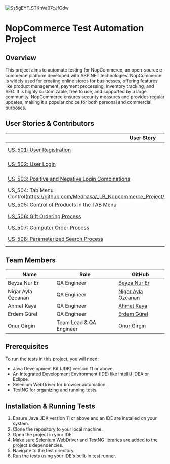 ![Ss5gEYF_STKnVa07cJfCdw](https://github.com/Mednasa/_LB_Nopcommerce_Project/assets/159004360/bc5cce3f-2550-4c18-93b1-0051b869869b)
# NopCommerce Test Automation Project

## Overview

This project aims to automate testing for NopCommerce, an open-source e-commerce platform developed with ASP.NET technologies. NopCommerce is widely used for creating online stores for businesses, offering features like product management, payment processing, inventory tracking, and SEO. It is highly customizable, free to use, and supported by a large community. NopCommerce ensures security measures and provides regular updates, making it a popular choice for both personal and commercial purposes.

## User Stories & Contributors

| User Story                                     | Contributor                  |
|------------------------------------------------|------------------------------|
| [US_501: User Registration](https://github.com/Mednasa/_LB_Nopcommerce_Project/blob/master/src/US_501/CreateUserAccount.java)| [Beyza Nur Er](https://github.com/beyzanurer) |
| [US_502: User Login](https://github.com/Mednasa/_LB_Nopcommerce_Project/blob/master/src/US_502/UserLogin.java)| [Beyza Nur Er](https://github.com/beyzanurer) |
| [US_503: Positive and Negative Login Combinations](https://github.com/Mednasa/_LB_Nopcommerce_Project/blob/master/src/US_503/NegativePositiveLogin.java) |[Beyza Nur Er](https://github.com/beyzanurer) |
| US_504: Tab Menu Control(https://github.com/Mednasa/_LB_Nopcommerce_Project/blob/master/src/US_504/TabMenuControl.java)| [Ahmet Kaya](https://github.com/0AhmetKaya0) |
| [US_505: Control of Products in the TAB Menu](https://github.com/Mednasa/_LB_Nopcommerce_Project/blob/master/src/US_505/ControlOfProductsInTabMenu.java)    | [Onur Girgin](https://github.com/Mednasa) |
| [US_506: Gift Ordering Process](https://github.com/Mednasa/_LB_Nopcommerce_Project/tree/master/src/US_506) | [Nigar Ayla Özcanan](https://github.com/NigarAylaOzcanan) |
| [US_507: Computer Order Process](https://github.com/Mednasa/_LB_Nopcommerce_Project/blob/master/src/US_507/ComputerOrderProcess.java)| [Onur Girgin](https://github.com/Mednasa) |
| [US_508: Parameterized Search Process](https://github.com/Mednasa/_LB_Nopcommerce_Project/blob/master/src/US_508/ParameterizedSearch.java) | [Erdem Gürel](https://github.com/artam109) |


## Team Members

| Name                    | Role            | GitHub                                           | 
|-------------------------|-----------------|--------------------------------------------------|
| Beyza Nur Er            | QA Engineer     | [Beyza Nur Er](https://github.com/beyzanurer)   | 
| Nigar Ayla Özcanan      | QA Engineer     | [Nigar Ayla Özcanan](https://github.com/NigarAylaOzcanan) | 
| Ahmet Kaya              | QA Engineer     | [Ahmet Kaya](https://github.com/0AhmetKaya0) | 
| Erdem Gürel             | QA Engineer     | [Erdem Gürel](https://github.com/artam109)       |    
| Onur Girgin             | Team Lead & QA Engineer   | [Onur Girgin](https://github.com/Mednasa) | 
 

## Prerequisites

To run the tests in this project, you will need:

- Java Development Kit (JDK) version 11 or above.
- An Integrated Development Environment (IDE) like IntelliJ IDEA or Eclipse.
- Selenium WebDriver for browser automation.
- TestNG for organizing and running tests.

## Installation & Running Tests

1. Ensure Java JDK version 11 or above and an IDE are installed on your system.
2. Clone the repository to your local machine.
3. Open the project in your IDE.
4. Make sure Selenium WebDriver and TestNG libraries are added to the project's dependencies.
5. Navigate to the test directory.
6. Run the tests using your IDE's built-in test runner.
